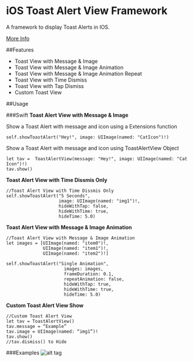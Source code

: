 # iOS Toast Alert View Framework
A framework to display Toast Alerts in IOS.

[More Info](http://estampworld.com/iostoastalerts/)


##Features
* Toast View with Message & Image
* Toast View with Message & Image Animation
* Toast View with Message & Image Animation Repeat
* Toast View with Time Dismiss
* Toast View with Tap Dismiss
* Custom Toast View

##Usage

###Swift
**Toast Alert View with Message & Image**

Show a Toast Alert with message and icon using a Extensions function
```
self.showToastAlert("Hey!", image: UIImage(named: "CatIcon")!)
```
Show a Toast Alert with message and icon using ToastAlertView Object
```
let tav =  ToastAlertView(message: "Hey!", image: UIImage(named: "Cat Icon")!)
tav.show()
```

**Toast Alert View with Time Dissmis Only**

```
//Toast Alert View with Time Dissmis Only
self.showToastAlert("5 Seconds",
                    image: UIImage(named: "img1")!,
                    hideWithTap: false,
                    hideWithTime: true,
                    hideTime: 5.0)
```

**Toast Alert View with Message & Image Animation**

```
//Toast Alert View with Message & Image Animation
let images = [UIImage(named: "item0")!,
              UIImage(named: "item1")!,
              UIImage(named: "item2")!]

self.showToastAlert("Single Animation",
                      images: images,
                      frameDuration: 0.1,
                      repeatAnimation: false,
                      hideWithTap: true,
                      hideWithTime: true,
                      hideTime: 5.0)
```

**Custom Toast Alert View Show**

```
//Custom Toast Alert View
let tav = ToastAlertView()
tav.message = “Example”
tav.image = UIImage(named: “img1”)!
tav.show()
//tav.dismiss() to Hide
```

###Examples
![alt tag](http://estampworld.com/iostoastalerts/images/ex1.png)
